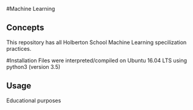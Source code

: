 #Machine Learning

## Concepts

This repository has all Holberton School Machine Learning specilization practices.

#Installation
Files were interpreted/compiled on Ubuntu 16.04 LTS using python3 (version 3.5)


## Usage

Educational purposes

